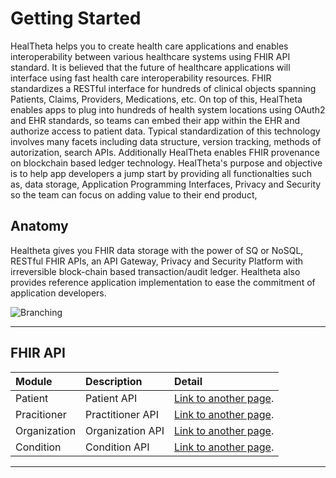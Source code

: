# Getting Started

HealTheta helps you to create health care applications and enables interoperability between various healthcare systems using FHIR API standard. It is believed that the future of healthcare applications will interface using fast health care interoperability resources. FHIR standardizes a RESTful interface for hundreds of clinical objects spanning Patients, Claims, Providers, Medications, etc. On top of this, HealTheta enables apps to plug into hundreds of health system locations using OAuth2 and EHR standards, so teams can embed their app within the EHR and authorize access to patient data. Typical standardization of this technology involves many facets including data structure, version tracking, methods of autorization, search APIs. Additionally HealTheta enables FHIR provenance on blockchain based ledger technology. HealTheta's purpose and objective is to help app developers a jump start by providing all functionalties such as, data storage, Application Programming Interfaces, Privacy and Security so the team can focus on adding value to their end product,

## Anatomy

Healtheta gives you FHIR data storage with the power of SQ or NoSQL, RESTful FHIR APIs, an API Gateway, Privacy and Security Platform with irreversible block-chain based transaction/audit ledger. Healtheta also provides reference application implementation to ease the commitment of application developers.

![Branching](https://user-images.githubusercontent.com/43714632/47487379-f7760600-d85f-11e8-827e-0727bb01dc7a.jpg)


* * *

## FHIR API

| Module        | Description          | Detail |
|:-------------|:------------------|:------|
| Patient           | Patient API | [Link to another page](./another-page.html).  |
| Pracitioner | Practitioner API   | [Link to another page](./another-page.html).  |
| Organization           | Organization API     | [Link to another page](./another-page.html).   |
| Condition          | Condition API | [Link to another page](./another-page.html). |


* * *


